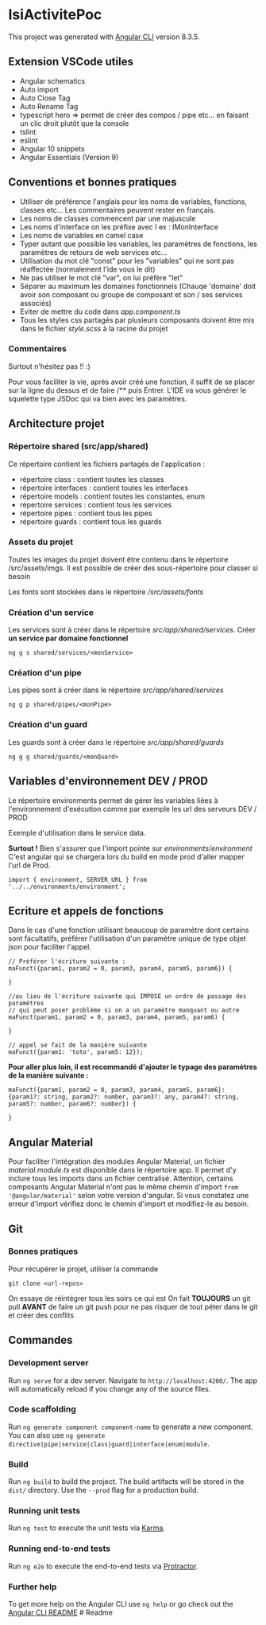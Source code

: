 # IsiActivitePoc

This project was generated with [Angular CLI](https://github.com/angular/angular-cli) version 8.3.5.

## Extension VSCode utiles

- Angular schematics
- Auto import
- Auto Close Tag
- Auto Rename Tag
- typescript hero => permet de créer des compos / pipe etc... en faisant un clic droit plutôt que la console
- tslint
- eslint
- Angular 10 snippets
- Angular Essentials (Version 9)

## Conventions et bonnes pratiques

* Utiliser de préférence l'anglais pour les noms de variables, fonctions, classes etc... Les commentaires peuvent rester en français.
* Les noms de classes commencent par une majuscule
* Les noms d'interface on les préfixe avec I ex : IMonInterface
* Les noms de variables en camel case
* Typer autant que possible les variables, les paramètres de fonctions, les paramètres de retours de web services etc...
* Utilisation du mot clé "const" pour les "variables" qui ne sont pas réaffectée (normalement l'ide vous le dit)
* Ne pas utiliser le mot clé "var", on lui préfère "let" 
* Séparer au maximum les domaines fonctionnels (Chauqe 'domaine' doit avoir son composant ou groupe de composant et son / ses services associés)
* Eviter de mettre du code dans *app.component.ts*
* Tous les styles css partagés par plusieurs composants doivent être mis dans le fichier *style.scss* à la racine du projet

### Commentaires

Surtout n'hésitez pas !! :)

Pour vous faciliter la vie, après avoir créé une fonction, il suffit de se placer sur la ligne du dessus et de faire /** puis Entrer. L'IDE 
va vous générer le squelette type JSDoc qui va bien avec les paramètres.

## Architecture projet

### Répertoire shared (src/app/shared)

Ce répertoire contient les fichiers partagés de l'application :

- répertoire class : contient toutes les classes
- répertoire interfaces : contient toutes les interfaces
- répertoire models : contient toutes les constantes, enum
- répertoire services : contient tous les services
- répertoire pipes : contient tous les pipes
- répertoire guards : contient tous les guards

### Assets du projet

Toutes les images du projet doivent être contenu dans le répertoire /src/assets/imgs. Il est possible de créer des sous-répertoire pour classer si besoin

Les fonts sont stockées dans le répertoire */src/assets/fonts*

### Création d'un service

Les services sont à créer dans le répertoire *src/app/shared/services*. Créer **un service par domaine fonctionnel**

````ng g s shared/services/<monService>````

### Création d'un pipe

Les pipes sont à créer dans le répertoire *src/app/shared/services* 

````ng g p shared/pipes/<monPipe>````

### Création d'un guard

Les guards sont à créer dans le répertoire *src/app/shared/guards* 

````ng g g shared/guards/<monQuard>````

## Variables d'environnement DEV / PROD

Le répertoire environments permet de gérer les variables liées à l'environnement d'exécution comme par exemple les url des serveurs DEV / PROD

Exemple d'utilisation dans le service data.

**Surtout !** Bien s'assurer que l'import pointe sur *environments/environment* C'est angular qui se chargera lors du build en mode prod d'aller mapper l'url de Prod.
````
import { environment, SERVER_URL } from '../../environments/environment';
````

## Ecriture et appels de fonctions

Dans le cas d'une fonction utilisant beaucoup de paramètre dont certains sont facultatifs, préférer l'utilisation d'un paramètre unique de type objet json pour faciliter l'appel.

````
// Préférer l'écriture suivante :
maFunct({param1, param2 = 0, param3, param4, param5, param6}) {

}

//au lieu de l'écriture suivante qui IMPOSE un ordre de passage des paramètres
// qui peut poser problème si on a un paramètre manquant ou autre
maFunct(param1, param2 = 0, param3, param4, param5, param6) {

}

// appel se fait de la manière suivante
maFunct({param1: 'toto', param5: 12});
````

**Pour aller plus loin, il est recommandé d'ajouter le typage des paramètres de la manière suivante :**

````
maFunct({param1, param2 = 0, param3, param4, param5, param6}:
{param1?: string, param2?: number, param3?: any, param4?: string, param5?: number, param6?: number}) {

}
````

## Angular Material

Pour faciliter l'intégration des modules Angular Material, un fichier *material.module.ts* est disponible dans le répertoire app. Il permet d'y inclure tous les imports dans un fichier centralisé. Attention, certains composants Angular Material n'ont pas le même chemin d'import ````from '@angular/material'```` selon votre version d'angular. Si vous constatez une erreur d'import vérifiez donc le chemin d'import et modifiez-le au besoin. 

## Git

### Bonnes pratiques
 
Pour récupérer le projet, utiliser la commande 

````
git clone <url-repos>
````

On essaye de réintégrer tous les soirs ce qui est 
On fait **TOUJOURS** un git pull **AVANT** de faire un git push pour ne pas risquer de tout péter dans le git et créer des conflits


## Commandes

### Development server

Run `ng serve` for a dev server. Navigate to `http://localhost:4200/`. The app will automatically reload if you change any of the source files.

### Code scaffolding

Run `ng generate component component-name` to generate a new component. You can also use `ng generate directive|pipe|service|class|guard|interface|enum|module`.

### Build

Run `ng build` to build the project. The build artifacts will be stored in the `dist/` directory. Use the `--prod` flag for a production build.

### Running unit tests

Run `ng test` to execute the unit tests via [Karma](https://karma-runner.github.io).

### Running end-to-end tests

Run `ng e2e` to execute the end-to-end tests via [Protractor](http://www.protractortest.org/).

### Further help

To get more help on the Angular CLI use `ng help` or go check out the [Angular CLI README](https://github.com/angular/angular-cli/blob/master/README.md)
#   R e a d m e  
 